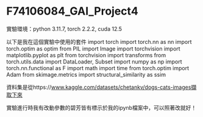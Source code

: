 # F74106084_GAI_Project4

實驗環境：python 3.11.7, torch 2.2.2, cuda 12.5

以下是我在這個實驗中使用的套件
import torch
import torch.nn as nn
import torch.optim as optim
from PIL import Image
import torchvision
import matplotlib.pyplot as plt
from torchvision import transforms 
from torch.utils.data import DataLoader, Subset
import numpy as np
import torch.nn.functional as F
import math
import time
from torch.optim import Adam
from skimage.metrics import structural_similarity as ssim

資料集是從https://www.kaggle.com/datasets/chetankv/dogs-cats-images擷取下來

實驗進行時我有改動參數的碧芳皆有標示於我的ipynb檔案中，可以照著改就好！


